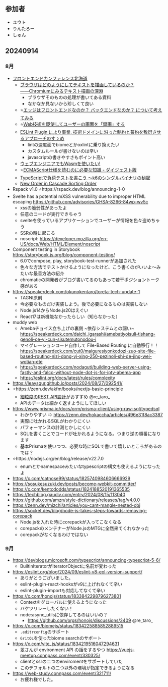 ## 参加者

- ユウト
- りんたろー
- しゅん

## 20240914

### 8月
- [フロントエンドカンファレンス北海道](https://zenn.dev/yumemi_inc/articles/2024-08-25-frontend-conf-hokkaido-2024)
  - [ブラウザはどのようにしてテキストを描画しているのか？――Chromiumにみるテキスト描画の深淵](https://docs.google.com/presentation/d/1-OyytTBfOI9vs22Xbqx3PkvUcnFQEJEOWKiJzh1h_RY/edit#slide=id.g2f51834d541_0_30)
    - ブラウザそのものの処理が書いてある資料
    - なかなか見ないから珍しくて良い
  - ⭐️[エッジはフロントエンドなのか？ バックエンドなのか？ について考えてみる](https://speakerdeck.com/aiji42/etuzihahurontondonanoka-batukuendonanoka-nituitekao-etemiru)
  - ⭐️[Web技術を駆使してユーザーの画面を「録画」する](https://speakerdeck.com/yukukotani/recording-web-app-user-screen-powered-by-web-tech)
  - [ESLint Plugin により事業, 技術ドメインに沿った制約と誓約を敷衍させるアプローチのすゝめ](https://speakerdeck.com/shinyaigeek/eslint-rule-niyorishi-ye-ji-shu-domeinniyan-tutazhi-yue-toshi-yue-wofu-yan-saseruapurotinosu-me-796c5458-d929-455c-90cf-f4914b91621f)
    - lintの速度面でbiomeとかoxlintに乗り換えたい
    - カスタムルールが書けないのは辛い
    - javascriptの書きやすさもポイント高い
  - [ウェブエンジニアでもWasmを使いたい!](https://speakerdeck.com/askua/uebuenziniademowasmwoshi-itai)
  - ⭐️[ECMAScript仕様を読むのに必要な知識 - ダイジェスト版](https://speakerdeck.com/syumai/ecmascriptshi-yang-wodu-munonibi-yao-nazhi-shi-daiziesutoban)
  - [TypeScriptで負荷テストを書こう 〜k6のシングルバイナリの秘密](https://speakerdeck.com/dora1998/typescriptte-fu-he-tesutowoshu-kou-k6nosinkuruhainarinomi-mi)
  - [New Order in Cascade Sorting Order](https://speakerdeck.com/mugi_uno/new-order-in-cascade-sorting-order)
- Rspack v1.0
  ⭐️https://rspack.dev/blog/announcing-1-0
- Svelte has a potential mXSS vulnerability due to improper HTML escaping
  https://github.com/advisories/GHSA-8266-84wp-wv5c
  - xssの脆弱性があったよ
  - 任意のコードが実行できちゃう
  - svelteを使っているアプリケーションでユーザーが情報を色々盗めちゃう
  - SSRの時に起こる
  - noscript: https://developer.mozilla.org/en-US/docs/Web/HTML/Element/noscript
- Component testing in Storybook
  https://storybook.js.org/blog/component-testing/
  - 6.0でcompose, play, storybook-test-runnerが追加された
  - 色々な方法でテストかけるようになったけど、こう書くのがいいよ〜みたいな最善方法の紹介
  - chromaticの開発者がブログ書いてるのもあって若干ポジショントーク感がある
- https://speakerdeck.com/okunokentaro/toreta-tech-update-1
  - TAGNI原則
   - 今必要なものだけ実装しよう。後で必要になるものは実装しない
  - Node.js14からNode.js20はえぐい
  - React17は新機能なかったらしい（知らなかった）
- muddy web
  - Amebaチョイス立ち上げの裏側 ~依存システムとの闘い~
  https://speakerdeck.com/daichi_igarashi/amebatiyoisuli-tishang-genoli-ce-yi-cun-sisutemutonodou-i
  - マイグレーションコード自作して File-Based Routing に自動移行！！
    https://speakerdeck.com/cut0/maiguresiyonkodozi-zuo-site-file-based-routing-nizi-dong-yi-xing-250-pezinoli-shi-de-jing-wei-wotian-ete
  - https://speakerdeck.com/nodaguti/building-web-server-using-fastly-and-falco-without-node-dot-js-for-iptv-abema-app
  - https://eslint.org/docs/latest/rules/complexity
- https://leaysgur.github.io/posts/2024/08/27/092541/
- ⭐️https://zenn.dev/akfm/books/nextjs-basic-principle
  - [細粒度のREST API設計](https://zenn.dev/akfm/books/nextjs-basic-principle/viewer/part_1_fine_grained_api_design)がおすすめ @re_taro_
  - APIのデータは細かく返すようにしてほしい
- https://www.prisma.io/docs/orm/prisma-client/using-raw-sql/typedsql
  - わかりやすい ⇨ https://zenn.dev/hokaccha/articles/496e31f8ac3387
  - 実際に吐かれるSQLがわかりにくい
   - パフォーマンスの計測とかしにくい
  - SQLを書くことでコードが吐かれるようになる。つまり逆の順番になります
  - 基本Prismaを使いつつ、必要な時にSQLで書いて嬉しいところがあるのでは？
- ⭐️https://nodejs.org/en/blog/release/v22.7.0
  - enumとかnamespaceみたいなtypescriptの構文も使えるようになったよ
- https://x.com/catnose99/status/1825740984606666929
- https://sosukesuzuki.dev/posts/become-webkit-committer/
- https://x.com/kentcdodds/status/1824188520191365535
- https://techblog.gaudiy.com/entry/2024/08/15/113040
- https://github.com/amzn/style-dictionary/releases/tag/v4.0.0
- https://zenn.dev/mizchi/articles/you-cant-mangle-nested-obj
- https://socket.dev/blog/node-js-takes-steps-towards-removing-corepack
  - Node.jsを入れた時にcorepackが入ってこなくなる
  - corepackのメンテナーがNode.jsのMTGに全然来てくれなかった
  - corepackがなくなるわけではない

### 9月

- https://devblogs.microsoft.com/typescript/announcing-typescript-5-6/
  - BuiltinIteratorがIteratorObjectに名前が変わった
- https://eslint.org/blog/2024/09/eslint-v8-eol-version-support/
  - ありがとうございました。
  - eslint-plugin-react-hooksがv9に上げれなくて辛い
  - eslint-plugin-importも対応してなくて辛い
- https://x.com/honojs/status/1833842298796273801
  - Contextをグローバルに使えるようになった
  - バケツリレーしたくない！
  - node:async_utilsに依存してるのはいいの？
    - https://github.com/orgs/honojs/discussions/3409 @re_taro_
- https://x.com/biomejs/status/1834225885852889515
  - `.editrconfig`のサポート
  - `GritQL`を使ったbiome searchのサポート
- https://x.com/vite_js/status/1834219516047294631
  - 翠さんが environment API の話をするやつ
    https://vuejs-meetup.connpass.com/event/330325/
  - clientとssrの二つのenviromentをサポートしていた
  - このデフォルトの二つ以外の環境が指定できるようになる
- https://web-study.connpass.com/event/321711/
  - お疲れ様でした。